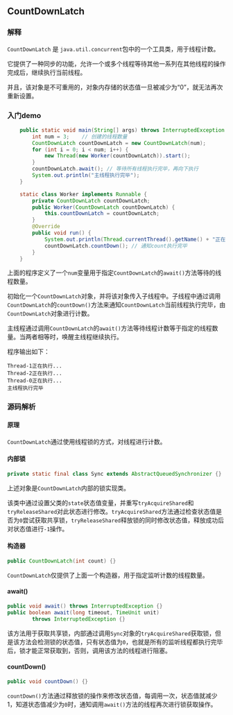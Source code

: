 ## CountDownLatch

### 解释

`CountDownLatch` 是 `java.util.concurrent`包中的一个工具类，用于线程计数。

它提供了一种同步的功能，允许一个或多个线程等待其他一系列在其他线程的操作完成后，继续执行当前线程。

并且，该对象是不可重用的，对象内存储的状态值一旦被减少为“0”，就无法再次重新设置。



### 入门demo

```java
    public static void main(String[] args) throws InterruptedException {
        int num = 3;	// 创建的线程数量
        CountDownLatch countDownLatch = new CountDownLatch(num);
        for (int i = 0; i < num; i++) {
            new Thread(new Worker(countDownLatch)).start();
        }
        countDownLatch.await(); // 等待所有线程执行完毕，再向下执行
        System.out.println("主线程执行完毕");
    }

    static class Worker implements Runnable {
        private CountDownLatch countDownLatch;
        public Worker(CountDownLatch countDownLatch) {
            this.countDownLatch = countDownLatch;
        }
        @Override
        public void run() {
            System.out.println(Thread.currentThread().getName() + "正在执行...");
            countDownLatch.countDown(); // 通知count执行完毕
        }
    }
```

上面的程序定义了一个`num`变量用于指定`CountDownLatch`的`await()`方法等待的线程数量。

初始化一个`CountDownLatch`对象，并将该对象传入子线程中。子线程中通过调用`CountDownLatch`的`countDown()`方法来通知`CountDownLatch`当前线程执行完毕，由`CountDownLatch`对象进行计数。

主线程通过调用`CountDownLatch`的`await()`方法等待线程计数等于指定的线程数量。当两者相等时，唤醒主线程继续执行。

程序输出如下：

```
Thread-1正在执行...
Thread-2正在执行...
Thread-0正在执行...
主线程执行完毕
```



### 源码解析

#### 原理

`CountDownLatch`通过使用线程锁的方式，对线程进行计数。

#### 内部锁

```java
private static final class Sync extends AbstractQueuedSynchronizer {}
```

上述对象是`CountDownLatch`内部的锁实现类。

该类中通过设置父类的`state`状态值变量，并重写`tryAcquireShared`和`tryReleaseShared`对此状态进行修改。`tryAcquireShared`方法通过检查状态值是否为`0`尝试获取共享锁，`tryReleaseShared`释放锁的同时修改状态值，释放成功后对状态值进行`-1`操作。

#### 构造器

```java
public CountDownLatch(int count) {}
```

`CountDownLatch`仅提供了上面一个构造器，用于指定监听计数的线程数量。

#### await()

```java
public void await() throws InterruptedException {}
public boolean await(long timeout, TimeUnit unit)
        throws InterruptedException {}
```

该方法用于获取共享锁，内部通过调用`Sync`对象的`tryAcquireShared`获取锁，但是该方法会检测锁的状态值，只有状态值为`0`，也就是所有的监听线程都执行完毕后，锁才能正常获取到，否则，调用该方法的线程进行阻塞。

#### countDown()

```java
public void countDown() {}
```

`countDown()`方法通过释放锁的操作来修改状态值，每调用一次，状态值就减少1，知道状态值减少为`0`时，通知调用`await()`方法的线程再次进行锁获取操作。


